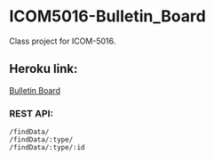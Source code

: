 # ICOM5016-Bulletin_Board
Class project for ICOM-5016.

## Heroku link:
[Bulletin Board](announceit.herokuapp.com)

### REST API:

```
/findData/
/findData/:type/
/findData/:type/:id
```